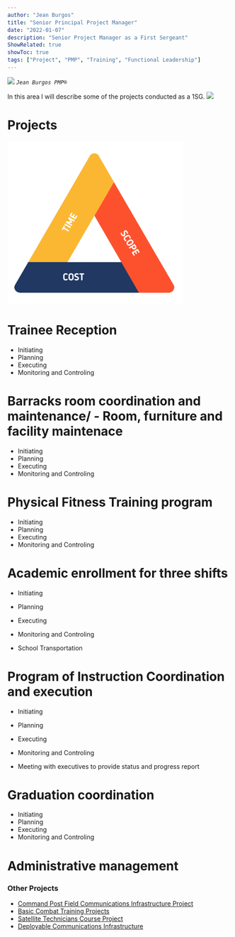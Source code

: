 ```yaml
---
author: "Jean Burgos"
title: "Senior Principal Project Manager"
date: "2022-01-07"
description: "Senior Project Manager as a First Sergeant"
ShowRelated: true
showToc: true
tags: ["Project", "PMP", "Training", "Functional Leadership"]
---
```

![](/blog/certifications/pmp.png)
*`Jean Burgos PMP®`*

In this area I will describe some of the projects conducted as a 1SG.
![](1sg3.PNG)
# Projects

![](./triple.png)
# Trainee Reception
  - Initiating
  - Planning
  - Executing
  - Monitoring and Controling

# Barracks room coordination and maintenance/ - Room, furniture and facility maintenace 
  - Initiating
  - Planning
  - Executing
  - Monitoring and Controling

# Physical Fitness Training program
  - Initiating
  - Planning
  - Executing
  - Monitoring and Controling

# Academic enrollment for three shifts
  - Initiating
  - Planning
  - Executing
  - Monitoring and Controling

- School Transportation
# Program of Instruction Coordination and execution
  - Initiating
  - Planning
  - Executing
  - Monitoring and Controling

- Meeting with executives to provide status and progress report

# Graduation coordination
  - Initiating
  - Planning
  - Executing
  - Monitoring and Controling

# Administrative management


### Other Projects
- [Command Post Field Communications Infrastructure Project](/projects)
- [Basic Combat Training Projects](/project2)
- [Satellite Technicians Course Project](/project3)
- [Deployable Communications Infrastructure](/project4)